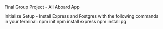 Final Group Project - All Aboard App

Initialize Setup - Install Express and Postgres with the following commands in your terminal:
npm init
npm install express
npm install pg
